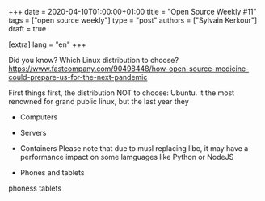 +++
date = 2020-04-10T01:00:00+01:00
title = "Open Source Weekly #11"
tags = ["open source weekly"]
type = "post"
authors = ["Sylvain Kerkour"]
draft = true

[extra]
lang = "en"
+++


Did you know?
Which Linux distribution to choose?
https://www.fastcompany.com/90498448/how-open-source-medicine-could-prepare-us-for-the-next-pandemic

First things first, the distribution NOT to choose: Ubuntu. it the most renowned for grand public linux,
but the last year they


* Computers

* Servers

* Containers
Please note that due to musl replacing libc, it may have a performance impact on some lamguages like Python or NodeJS

* Phones and tablets

phoness tablets
